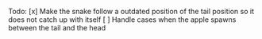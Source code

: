 

Todo: 
[x] Make the snake follow a outdated position of the tail position so it does
not catch up with itself
[ ] Handle cases when the apple spawns between the tail and the head
